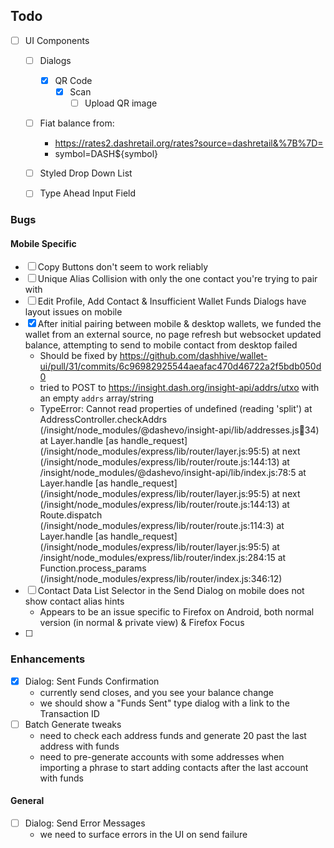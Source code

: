 ## Todo
- [ ] UI Components
  - [ ] Dialogs
    - [x] QR Code
      - [x] Scan
        - [ ] Upload QR image
  - [ ] Fiat balance from:
    - https://rates2.dashretail.org/rates?source=dashretail&%7B%7D=
    - symbol=DASH${symbol}
  - [ ] Styled Drop Down List
  - [ ] Type Ahead Input Field


### Bugs
#### Mobile Specific
- [ ] Copy Buttons don't seem to work reliably
- [ ] Unique Alias Collision with only the one contact you're trying to pair with
- [ ] Edit Profile, Add Contact & Insufficient Wallet Funds Dialogs have layout issues on mobile
- [x] After initial pairing between mobile & desktop wallets, we funded the wallet from an external source, no page refresh but websocket updated balance, attempting to send to mobile contact from desktop failed
  - Should be fixed by https://github.com/dashhive/wallet-ui/pull/31/commits/6c96982925544aeafac470d46722a2f5bdb050d0
  - tried to POST to https://insight.dash.org/insight-api/addrs/utxo with an empty `addrs` array/string
  - TypeError: Cannot read properties of undefined (reading 'split')
    at AddressController.checkAddrs (/insight/node_modules/@dashevo/insight-api/lib/addresses.js:100:34)
    at Layer.handle [as handle_request] (/insight/node_modules/express/lib/router/layer.js:95:5)
    at next (/insight/node_modules/express/lib/router/route.js:144:13)
    at /insight/node_modules/@dashevo/insight-api/lib/index.js:78:5
    at Layer.handle [as handle_request] (/insight/node_modules/express/lib/router/layer.js:95:5)
    at next (/insight/node_modules/express/lib/router/route.js:144:13)
    at Route.dispatch (/insight/node_modules/express/lib/router/route.js:114:3)
    at Layer.handle [as handle_request] (/insight/node_modules/express/lib/router/layer.js:95:5)
    at /insight/node_modules/express/lib/router/index.js:284:15
    at Function.process_params (/insight/node_modules/express/lib/router/index.js:346:12)
- [ ] Contact Data List Selector in the Send Dialog on mobile does not show contact alias hints
  - Appears to be an issue specific to Firefox on Android, both normal version (in normal & private view) & Firefox Focus
- [ ]

### Enhancements
- [x] Dialog: Sent Funds Confirmation
  - currently send closes, and you see your balance change
  - we should show a "Funds Sent" type dialog with a link to the Transaction ID
- [ ] Batch Generate tweaks
  - need to check each address funds and generate 20 past the last address with funds
  - need to pre-generate accounts with some addresses when importing a phrase to start adding contacts after the last account with funds

#### General
- [ ] Dialog: Send Error Messages
  - we need to surface errors in the UI on send failure
